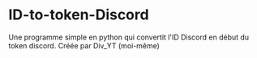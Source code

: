 # ID-to-token-Discord
Une programme simple en python qui convertit l'ID Discord en début du token discord.
Créée par Div_YT (moi-même)
